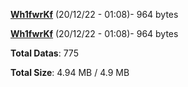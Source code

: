 [**Wh1fwrKf**](/data/Wh1fwrKf.txt) (20/12/22 - 01:08)- 964 bytes

[**Wh1fwrKf**](/data/Wh1fwrKf.txt) (20/12/22 - 01:08)- 964 bytes

**Total Datas**: 775

**Total Size**: 4.94 MB / 4.9 MB